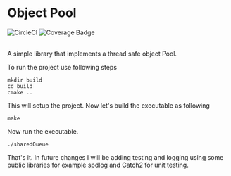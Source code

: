 
# Object Pool
![CircleCI](https://circleci.com/gh/MuhammadMoeedUllah/Object-Pool.svg?style=svg)
![Coverage Badge](https://img.shields.io/endpoint?url=https://gist.githubusercontent.com/MuhammadMoeedUllah/52019294b0eaaae8927f305e7c1b7052/raw/test.json)
<br />
<br />


A simple library that implements a thread safe object Pool.

To run the project use following steps
```
mkdir build
cd build
cmake ..
```

This will setup the project. Now let's build the executable as following
```
make 
```

Now run the executable.
```
./sharedQueue
```

That's it. In future changes I will be adding testing and logging using some public libraries
for example spdlog and Catch2 for unit testing.



